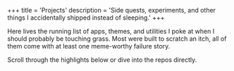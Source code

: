 +++
title = 'Projects'
description = 'Side quests, experiments, and other things I accidentally shipped instead of sleeping.'
+++

Here lives the running list of apps, themes, and utilities I poke at when I
should probably be touching grass. Most were built to scratch an itch, all of
them come with at least one meme-worthy failure story.

Scroll through the highlights below or dive into the repos directly.
